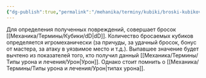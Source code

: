 ```yaml
---
{"dg-publish":true,"permalink":"/mehanika/terminy/kubiki/broski-kubikov-na-uron/"}
---
```


Для определения полученных повреждений, совершает бросок [[Механика/Термины/Кубики/dD\|dD]]. Количество бросаемых кубиков определяется игромеханически (за причуды, за удачный бросок, бонус от мастера, за атаку в уязвимое место и т.д.). Выпавшее значение будет вычтено из показателей того, кто получил данный [[Механика/Термины/Типы урона и лечения/Урон\|Урон]]. Однако стоит помнить о [[Механика/Термины/Типы урона и лечения/Урон\|типах урона]]. 